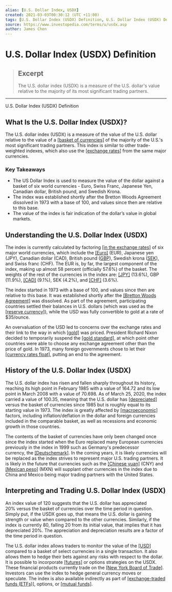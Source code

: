 ```yaml
---
alias: [U.S. Dollar Index, USDX]
created: 2021-03-03T00:30:12 (UTC +11:00)
tags: [U.S. Dollar Index (USDX) Definition, U.S. Dollar Index (USDX) Definition]
source: https://www.investopedia.com/terms/u/usdx.asp
author: James Chen
---
```


# U.S. Dollar Index (USDX) Definition

> ## Excerpt
> The U.S. dollar index (USDX) is a measure of the U.S. dollar's value relative to the majority of its most significant trading partners.

---

U.S. Dollar Index (USDX) Definition
## What Is the U.S. Dollar Index (USDX)?

The U.S. dollar index (USDX) is a measure of the value of the U.S. dollar relative to the value of a [[basket of currencies]](https://www.investopedia.com/terms/c/currencybasket.asp) of the majority of the U.S.'s most significant trading partners. This index is similar to other trade-weighted indexes, which also use the [[exchange rates]](https://www.investopedia.com/terms/e/exchangerate.asp) from the same major currencies.

### Key Takeaways

-   The US Dollar Index is used to measure the value of the dollar against a basket of six world currencies - Euro, Swiss Franc, Japanese Yen, Canadian dollar, British pound, and Swedish Krona.
-   The index was established shortly after the Bretton Woods Agreement dissolved in 1973 with a base of 100, and values since then are relative to this base.
-   The value of the index is fair indication of the dollar’s value in global markets.

## Understanding the U.S. Dollar Index (USDX)

The index is currently calculated by factoring [[in the exchange rates]](https://www.investopedia.com/articles/forex/090314/how-calculate-exchange-rate.asp) of six major world currencies, which include the [[Euro]](https://www.investopedia.com/terms/e/euro.asp) (EUR), Japanese yen (JPY), Canadian dollar (CAD), British pound ([GBP](https://www.investopedia.com/terms/g/gbp.asp)), Swedish krona ([SEK](https://www.investopedia.com/terms/s/sek.asp)), and Swiss franc (CHF). The EUR is, by far, the largest component of the index, making up almost 58 percent (officially 57.6%) of the basket. The weights of the rest of the currencies in the index are: [[JPY]](https://www.investopedia.com/terms/forex/j/jpy-japanese-yen.asp) (13.6%), GBP (11.9%), [[CAD]](https://www.investopedia.com/terms/forex/c/cad-canadian-dollar.asp) (9.1%), SEK (4.2%), and [[CHF]](https://www.investopedia.com/terms/forex/c/chf-swiss-franc.asp) (3.6%).

The index started in 1973 with a base of 100, and values since then are relative to this base. It was established shortly after the [[Bretton Woods Agreement]](https://www.investopedia.com/terms/b/brettonwoodsagreement.asp) was dissolved. As part of the agreement, participating countries settled their balances in U.S. dollars (which was used as the [[reserve currency]](https://www.investopedia.com/terms/r/reservecurrency.asp)), while the USD was fully convertible to gold at a rate of $35/ounce. 

An overvaluation of the USD led to concerns over the exchange rates and their link to the way in which [[gold]](https://www.investopedia.com/articles/economics/09/why-gold-matters.asp) was priced. President Richard Nixon decided to temporarily suspend the [[gold standard]](https://www.investopedia.com/ask/answers/09/gold-standard.asp), at which point other countries were able to choose any exchange agreement other than the price of gold. In 1973, many foreign governments chose to let their [[currency rates float]](https://www.investopedia.com/terms/f/floatingexchangerate.asp), putting an end to the agreement. 

## History of the U.S. Dollar Index (USDX)

The U.S. dollar index has risen and fallen sharply throughout its history, reaching its high point in February 1985 with a value of 164.72 and its low point in March 2008 with a value of 70.698. As of March 25, 2020, the index carried a value of 100.35, meaning that the U.S. dollar has [[depreciated]](https://www.investopedia.com/terms/d/depreciation.asp) versus the basket of currencies since 1985 but is roughly equal to its starting value in 1973. The index is greatly affected by [[macroeconomic]](https://www.investopedia.com/terms/m/macroeconomics.asp) factors, including inflation/deflation in the dollar and foreign currencies included in the comparable basket, as well as recessions and economic growth in those countries.

The contents of the basket of currencies have only been changed once since the index started when the Euro replaced many European currencies previously in the index in 1999 such as Germany's predecessor currency, the [[Deutschemark]](https://www.investopedia.com/terms/d/deutschmark.asp). In the coming years, it is likely currencies will be replaced as the index strives to represent major U.S. trading partners. It is likely in the future that currencies such as the [[Chinese yuan]](https://www.investopedia.com/terms/forex/c/cny-china-yuan-renminbi.asp) (CNY) and [[Mexican peso]](https://www.investopedia.com/terms/forex/m/mxn-mexican-peso.asp) (MXN) will supplant other currencies in the index due to China and Mexico being major trading partners with the United States.

## Interpreting and Trading U.S. Dollar Index (USDX)

An index value of 120 suggests that the U.S. dollar has appreciated 20% versus the basket of currencies over the time period in question. Simply put, if the USDX goes up, that means the U.S. dollar is gaining strength or value when compared to the other currencies. Similarly, if the index is currently 80, falling 20 from its initial value, that implies that it has depreciated 20%. The appreciation and depreciation results are a factor of the time period in question.

The U.S. dollar index allows traders to monitor the value of the [[USD]](https://www.investopedia.com/terms/u/usd.asp) compared to a basket of select currencies in a single transaction. It also allows them to hedge their bets against any risks with respect to the dollar. It is possible to incorporate [[futures]](https://www.investopedia.com/terms/f/futures.asp) or options strategies on the USDX. These financial products currently trade on the [[New York Board of Trade]](https://www.investopedia.com/terms/n/nybot.asp). Investors can use the index to hedge general currency moves or speculate. The index is also available indirectly as part of [[exchange-traded funds (ETFs)]](https://www.investopedia.com/terms/e/etf.asp), options, or [[mutual funds]](https://www.investopedia.com/terms/m/mutualfund.asp).
